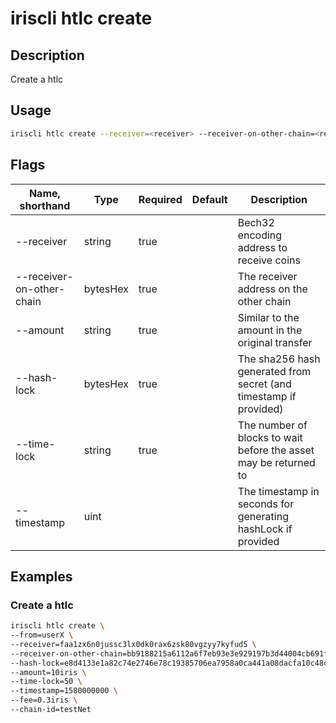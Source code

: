 # iriscli htlc create

## Description

Create a htlc

## Usage

```bash
iriscli htlc create --receiver=<receiver> --receiver-on-other-chain=<receiver-on-other-chain> --amount=<amount> --hash-lock=<hash-lock> --time-lock=<time-lock> --timestamp=<timestamp>
```

## Flags

| Name, shorthand           | Type     | Required | Default | Description                                                       |
| ------------------------- | -------- | -------- | ------- | ----------------------------------------------------------------- |
| --receiver                | string   | true     |         | Bech32 encoding address to receive coins                          |
| --receiver-on-other-chain | bytesHex | true     |         | The receiver address on the other chain                           |
| --amount                  | string   | true     |         | Similar to the amount in the original transfer                    |
| --hash-lock               | bytesHex | true     |         | The sha256 hash generated from secret (and timestamp if provided) |
| --time-lock               | string   | true     |         | The number of blocks to wait before the asset may be returned to  |
| --timestamp               | uint     |          |         | The timestamp in seconds for generating hashLock if provided      |

## Examples

### Create a htlc

```bash
iriscli htlc create \
--from=userX \
--receiver=faa1zx6n0jussc3lx0dk0rax6zsk80vgzyy7kyfud5 \
--receiver-on-other-chain=bb9188215a6112a6f7eb93e3e929197b3d44004cb691f95babde84cc18789364 \
--hash-lock=e8d4133e1a82c74e2746e78c19385706ea7958a0ca441a08dacfa10c48ce2561 \
--amount=10iris \
--time-lock=50 \
--timestamp=1580000000 \
--fee=0.3iris \
--chain-id=testNet
```
